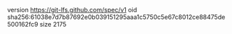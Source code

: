 version https://git-lfs.github.com/spec/v1
oid sha256:61038e7d7b87692e0b039151295aaa1c5750c5e67c8012ce88475de500162fc9
size 2175
